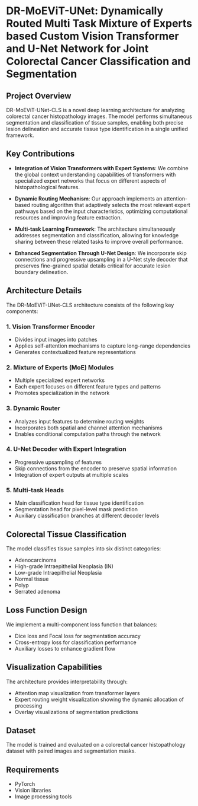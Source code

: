 # DR-MoEViT-UNet: Dynamically Routed Multi Task Mixture of Experts based Custom Vision Transformer and U-Net Network for Joint Colorectal Cancer Classification and Segmentation

## Project Overview

DR-MoEViT-UNet-CLS is a novel deep learning architecture for analyzing colorectal cancer histopathology images. The model performs simultaneous segmentation and classification of tissue samples, enabling both precise lesion delineation and accurate tissue type identification in a single unified framework.

## Key Contributions

- **Integration of Vision Transformers with Expert Systems**: We combine the global context understanding capabilities of transformers with specialized expert networks that focus on different aspects of histopathological features.

- **Dynamic Routing Mechanism**: Our approach implements an attention-based routing algorithm that adaptively selects the most relevant expert pathways based on the input characteristics, optimizing computational resources and improving feature extraction.

- **Multi-task Learning Framework**: The architecture simultaneously addresses segmentation and classification, allowing for knowledge sharing between these related tasks to improve overall performance.

- **Enhanced Segmentation Through U-Net Design**: We incorporate skip connections and progressive upsampling in a U-Net style decoder that preserves fine-grained spatial details critical for accurate lesion boundary delineation.

## Architecture Details

The DR-MoEViT-UNet-CLS architecture consists of the following key components:

### 1. Vision Transformer Encoder
- Divides input images into patches
- Applies self-attention mechanisms to capture long-range dependencies
- Generates contextualized feature representations

### 2. Mixture of Experts (MoE) Modules
- Multiple specialized expert networks
- Each expert focuses on different feature types and patterns
- Promotes specialization in the network

### 3. Dynamic Router
- Analyzes input features to determine routing weights
- Incorporates both spatial and channel attention mechanisms
- Enables conditional computation paths through the network

### 4. U-Net Decoder with Expert Integration
- Progressive upsampling of features
- Skip connections from the encoder to preserve spatial information
- Integration of expert outputs at multiple scales

### 5. Multi-task Heads
- Main classification head for tissue type identification
- Segmentation head for pixel-level mask prediction
- Auxiliary classification branches at different decoder levels

## Colorectal Tissue Classification

The model classifies tissue samples into six distinct categories:
- Adenocarcinoma
- High-grade Intraepithelial Neoplasia (IN)
- Low-grade Intraepithelial Neoplasia
- Normal tissue
- Polyp
- Serrated adenoma

## Loss Function Design

We implement a multi-component loss function that balances:
- Dice loss and Focal loss for segmentation accuracy
- Cross-entropy loss for classification performance
- Auxiliary losses to enhance gradient flow

## Visualization Capabilities

The architecture provides interpretability through:
- Attention map visualization from transformer layers
- Expert routing weight visualization showing the dynamic allocation of processing
- Overlay visualizations of segmentation predictions

## Dataset

The model is trained and evaluated on a colorectal cancer histopathology dataset with paired images and segmentation masks.

## Requirements

- PyTorch
- Vision libraries
- Image processing tools